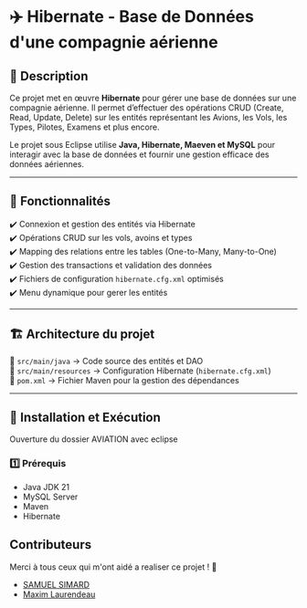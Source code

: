 # ✈️ Hibernate - Base de Données d'une compagnie aérienne 

## 📝 Description

Ce projet met en œuvre **Hibernate** pour gérer une base de données sur une compagnie aérienne. Il permet d’effectuer des opérations CRUD (Create, Read, Update, Delete) sur les entités représentant les Avions, les Vols, les Types, Pilotes, Examens et plus encore.

Le projet sous Eclipse utilise **Java, Hibernate, Maeven et MySQL** pour interagir avec la base de données et fournir une gestion efficace des données aériennes.

---

## 🚀 Fonctionnalités

✔️ Connexion et gestion des entités via Hibernate  
✔️ Opérations CRUD sur les vols, avoins et types  
✔️ Mapping des relations entre les tables (One-to-Many, Many-to-One)  
✔️ Gestion des transactions et validation des données  
✔️ Fichiers de configuration `hibernate.cfg.xml` optimisés  
✔️ Menu dynamique pour gerer les entités    
 

---

## 🏗️ Architecture du projet

📂 `src/main/java` → Code source des entités et DAO  
📂 `src/main/resources` → Configuration Hibernate (`hibernate.cfg.xml`)  
📄 `pom.xml` → Fichier Maven pour la gestion des dépendances  

---

## 🔧 Installation et Exécution
Ouverture du dossier AVIATION avec eclipse

### **1️⃣ Prérequis**
- Java JDK 21  
- MySQL Server  
- Maven  
- Hibernate


## Contributeurs

Merci à tous ceux qui m'ont aidé a realiser ce projet ! 🎉

- [SAMUEL SIMARD](https://github.com/SamuelSimard24)
- [Maxim Laurendeau](https://github.com/LAUM0026)
